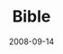 ---
layout: message
category: message
series: "Core Strength"
title: "Bible"
date: 2008-09-14
audio-description: "Brian Tome discusses the fundamentals of reading the bible as a way to build core strength."
audio: "http://s3.amazonaws.com/crossroadsaudiomessages/CoreStrength2.mp3"
audio-title: "Core Strength&#58; Bible"
audio-duration: "31:57"
notes-description: " "
notes: "http://www.crossroads.net/players/media/hq/SN_09-13-14_08.pdf "
notes-title: "Core Strength&#58; Bible (Study Notes)"
program-description: ""
program: "http://www.crossroads.net/players/media/hq/0913_14Program.pdf"
program-title: "Core Strength: Bible (Program)"
video-description: "Brian Tome discusses how to build Core Strength through reading the bible."
video-title: "Core Strength&#58; Bible"
video: "https://s3.amazonaws.com/crossroadsvideomessages/CoreStrength2.mp4"
video-poster: "https://www.crossroads.net/uploadedfiles/CoreStrength2-still.jpg"
---